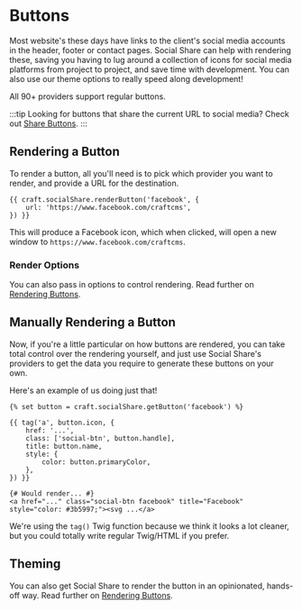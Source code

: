 # Buttons
Most website's these days have links to the client's social media accounts in the header, footer or contact pages. Social Share can help with rendering these, saving you having to lug around a collection of icons for social media platforms from project to project, and save time with development. You can also use our theme options to really speed along development!

All 90+ providers support regular buttons.

:::tip
Looking for buttons that share the current URL to social media? Check out [Share Buttons](docs:feature-tour/share-buttons).
:::

## Rendering a Button
To render a button, all you'll need is to pick which provider you want to render, and provide a URL for the destination.

```twig
{{ craft.socialShare.renderButton('facebook', {
    url: 'https://www.facebook.com/craftcms',
}) }}
```

This will produce a Facebook icon, which when clicked, will open a new window to `https://www.facebook.com/craftcms`.

### Render Options
You can also pass in options to control rendering. Read further on [Rendering Buttons](docs:template-guides/rendering-buttons).

## Manually Rendering a Button
Now, if you're a little particular on how buttons are rendered, you can take total control over the rendering yourself, and just use Social Share's providers to get the data you require to generate these buttons on your own.

Here's an example of us doing just that!

```twig
{% set button = craft.socialShare.getButton('facebook') %}

{{ tag('a', button.icon, {
    href: '...',
    class: ['social-btn', button.handle],
    title: button.name,
    style: {
        color: button.primaryColor,
    },
}) }}

{# Would render... #}
<a href="..." class="social-btn facebook" title="Facebook" style="color: #3b5997;"><svg ...</a>
```

We're using the `tag()` Twig function because we think it looks a lot cleaner, but you could totally write regular Twig/HTML if you prefer.

## Theming
You can also get Social Share to render the button in an opinionated, hands-off way. Read further on [Rendering Buttons](docs:template-guides/rendering-buttons).

